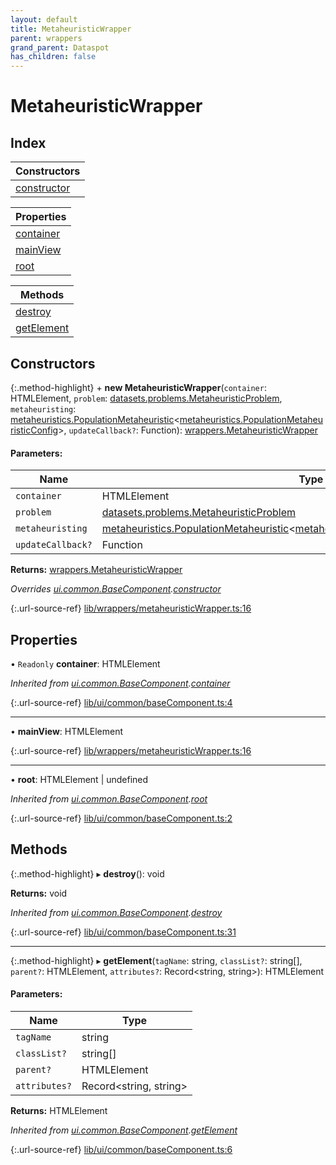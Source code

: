 ```yaml
---
layout: default
title: MetaheuristicWrapper
parent: wrappers
grand_parent: Dataspot
has_children: false
---
```


# MetaheuristicWrapper

## Index

| Constructors |
|-----------|
| [constructor](#constructor) |

| Properties |
|-----------|
| [container](#container) |
| [mainView](#mainview) |
| [root](#root) |

| Methods |
|-----------|
| [destroy](#destroy) |
| [getElement](#getelement) |

## Constructors

{:.method-highlight}
\+ **new MetaheuristicWrapper**(`container`: HTMLElement, `problem`: [datasets.problems.MetaheuristicProblem](../../interfaces/datasets_problems_metaheuristicproblem), `metaheuristing`: [metaheuristics.PopulationMetaheuristic](../metaheuristics_populationmetaheuristic)\<[metaheuristics.PopulationMetaheuristicConfig](../metaheuristics_populationmetaheuristicconfig)>, `updateCallback?`: Function): [wrappers.MetaheuristicWrapper](../wrappers_metaheuristicwrapper)

#### Parameters:

Name | Type |
------ | ------ |
`container` | HTMLElement |
`problem` | [datasets.problems.MetaheuristicProblem](../../interfaces/datasets_problems_metaheuristicproblem) |
`metaheuristing` | [metaheuristics.PopulationMetaheuristic](../metaheuristics_populationmetaheuristic)\<[metaheuristics.PopulationMetaheuristicConfig](../metaheuristics_populationmetaheuristicconfig)> |
`updateCallback?` | Function |

**Returns:** [wrappers.MetaheuristicWrapper](../wrappers_metaheuristicwrapper)

*Overrides [ui.common.BaseComponent](../ui_common_basecomponent).[constructor](../ui_common_basecomponent#constructor)*

{:.url-source-ref}
[lib/wrappers/metaheuristicWrapper.ts:16](https://github.com/ascentcore/dataspot/blob/85054f3/lib/wrappers/metaheuristicWrapper.ts#L16)

## Properties

• `Readonly` **container**: HTMLElement

*Inherited from [ui.common.BaseComponent](../ui_common_basecomponent).[container](../ui_common_basecomponent#container)*

{:.url-source-ref}
[lib/ui/common/baseComponent.ts:4](https://github.com/ascentcore/dataspot/blob/85054f3/lib/ui/common/baseComponent.ts#L4)

___

•  **mainView**: HTMLElement

{:.url-source-ref}
[lib/wrappers/metaheuristicWrapper.ts:16](https://github.com/ascentcore/dataspot/blob/85054f3/lib/wrappers/metaheuristicWrapper.ts#L16)

___

•  **root**: HTMLElement \| undefined

*Inherited from [ui.common.BaseComponent](../ui_common_basecomponent).[root](../ui_common_basecomponent#root)*

{:.url-source-ref}
[lib/ui/common/baseComponent.ts:2](https://github.com/ascentcore/dataspot/blob/85054f3/lib/ui/common/baseComponent.ts#L2)

## Methods

{:.method-highlight}
▸ **destroy**(): void

**Returns:** void

*Inherited from [ui.common.BaseComponent](../ui_common_basecomponent).[destroy](../ui_common_basecomponent#destroy)*

{:.url-source-ref}
[lib/ui/common/baseComponent.ts:31](https://github.com/ascentcore/dataspot/blob/85054f3/lib/ui/common/baseComponent.ts#L31)

___

{:.method-highlight}
▸ **getElement**(`tagName`: string, `classList?`: string[], `parent?`: HTMLElement, `attributes?`: Record\<string, string>): HTMLElement

#### Parameters:

Name | Type |
------ | ------ |
`tagName` | string |
`classList?` | string[] |
`parent?` | HTMLElement |
`attributes?` | Record\<string, string> |

**Returns:** HTMLElement

*Inherited from [ui.common.BaseComponent](../ui_common_basecomponent).[getElement](../ui_common_basecomponent#getelement)*

{:.url-source-ref}
[lib/ui/common/baseComponent.ts:6](https://github.com/ascentcore/dataspot/blob/85054f3/lib/ui/common/baseComponent.ts#L6)

